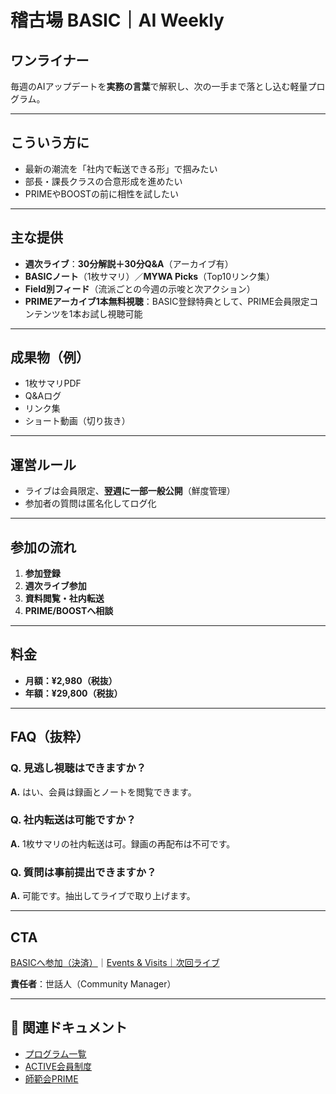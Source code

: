 # 稽古場 BASIC｜AI Weekly

## ワンライナー

毎週のAIアップデートを**実務の言葉**で解釈し、次の一手まで落とし込む軽量プログラム。

---

## こういう方に

- 最新の潮流を「社内で転送できる形」で掴みたい
- 部長・課長クラスの合意形成を進めたい
- PRIMEやBOOSTの前に相性を試したい

---

## 主な提供

- **週次ライブ**：**30分解説＋30分Q&A**（アーカイブ有）
- **BASICノート**（1枚サマリ）／**MYWA Picks**（Top10リンク集）
- **Field別フィード**（流派ごとの今週の示唆と次アクション）
- **PRIMEアーカイブ1本無料視聴**：BASIC登録特典として、PRIME会員限定コンテンツを1本お試し視聴可能

---

## 成果物（例）

- 1枚サマリPDF
- Q&Aログ
- リンク集
- ショート動画（切り抜き）

---

## 運営ルール

- ライブは会員限定、**翌週に一部一般公開**（鮮度管理）
- 参加者の質問は匿名化してログ化

---

## 参加の流れ

1. **参加登録**
2. **週次ライブ参加**
3. **資料閲覧・社内転送**
4. **PRIME/BOOSTへ相談**

---

## 料金

- **月額：¥2,980（税抜）**
- **年額：¥29,800（税抜）**

---

## FAQ（抜粋）

### Q. 見逃し視聴はできますか？

**A.** はい、会員は録画とノートを閲覧できます。

### Q. 社内転送は可能ですか？

**A.** 1枚サマリの社内転送は可。録画の再配布は不可です。

### Q. 質問は事前提出できますか？

**A.** 可能です。抽出してライブで取り上げます。

---

## CTA

[BASICへ参加（決済）](https://buy.stripe.com/4gM6oHg9o29DaDQ4W96wE00)｜[Events & Visits｜次回ライブ](../events/README.md)

**責任者**：世話人（Community Manager）

---

## 🔗 関連ドキュメント

- [プログラム一覧](OVERVIEW.md)
- [ACTIVE会員制度](ACTIVE.md)
- [師範会PRIME](PRIME.md)
